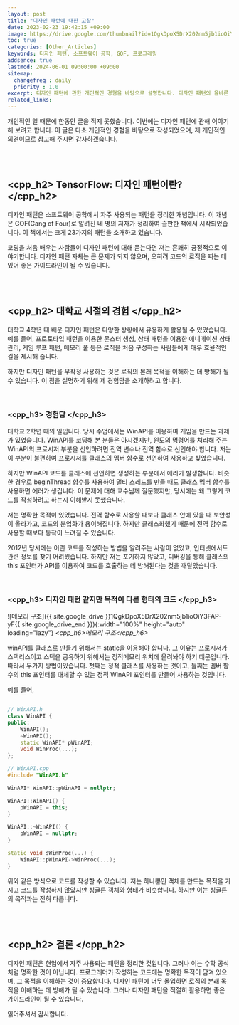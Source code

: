 ```yaml
---
layout: post
title: "디자인 패턴에 대한 고찰"
date: 2023-02-23 19:42:15 +09:00
image: https://drive.google.com/thumbnail?id=1QgkDpoX5DrX202nm5jb1ioOiY3FAP-yF
toc: true
categories: [Other_Articles]
keywords: 디자인 패턴, 소프트웨어 공학, GOF, 프로그래밍
addsence: true
lastmod: 2024-06-01 09:00:00 +09:00
sitemap:
  changefreq : daily
  priority : 1.0
excerpt: 디자인 패턴에 관한 개인적인 경험을 바탕으로 설명합니다. 디자인 패턴의 올바른 사용법과 주의점을 다룹니다.
related_links:
---
```


개인적인 일 때문에 한동안 글을 적지 못했습니다. 이번에는 디자인 패턴에 관해 이야기해 보려고 합니다. 이 글은 다소 개인적인 경험을 바탕으로 작성되었으며, 제 개인적인 의견이므로 참고해 주시면 감사하겠습니다.

<br>
<br>

## <cpp_h2> TensorFlow: 디자인 패턴이란? </cpp_h2>

디자인 패턴은 소프트웨어 공학에서 자주 사용되는 패턴을 정리한 개념입니다. 이 개념은 GOF(Gang of Four)로 알려진 네 명의 저자가 정리하여 출판한 책에서 시작되었습니다. 이 책에서는 크게 23가지의 패턴을 소개하고 있습니다.

코딩을 처음 배우는 사람들이 디자인 패턴에 대해 묻는다면 저는 흔쾌히 긍정적으로 이야기합니다. 디자인 패턴 자체는 큰 문제가 되지 않으며, 오히려 코드의 로직을 짜는 데 있어 좋은 가이드라인이 될 수 있습니다.

<br>
<br>

## <cpp_h2> 대학교 시절의 경험 </cpp_h2>

대학교 4학년 때 배운 디자인 패턴은 다양한 상황에서 유용하게 활용될 수 있었습니다. 예를 들어, 프로토타입 패턴을 이용한 몬스터 생성, 상태 패턴을 이용한 애니메이션 상태 관리, 게임 루프 패턴, 메모리 풀 등은 로직을 처음 구성하는 사람들에게 매우 효율적인 길을 제시해 줍니다.

하지만 디자인 패턴을 무작정 사용하는 것은 로직의 본래 목적을 이해하는 데 방해가 될 수 있습니다. 이 점을 설명하기 위해 제 경험담을 소개하려고 합니다.

<br>

### <cpp_h3> 경험담 </cpp_h3>

대학교 2학년 때의 일입니다. 당시 수업에서는 WinAPI를 이용하여 게임을 만드는 과제가 있었습니다. WinAPI를 코딩해 본 분들은 아시겠지만, 윈도의 명령어를 처리해 주는 WinAPI의 프로시저 부분을 선언하려면 전역 변수나 전역 함수로 선언해야 합니다. 저는 이 부분이 불편하여 프로시저를 클래스의 멤버 함수로 선언하여 사용하고 싶었습니다.

하지만 WinAPI 코드를 클래스에 선언하면 생성하는 부분에서 에러가 발생합니다. 비슷한 경우로 beginThread 함수를 사용하여 멀티 스레드를 만들 때도 클래스 멤버 함수를 사용하면 에러가 생깁니다. 이 문제에 대해 교수님께 질문했지만, 당시에는 왜 그렇게 코드를 작성하려고 하는지 이해받지 못했습니다.

저는 명확한 목적이 있었습니다. 전역 함수로 사용할 때보다 클래스 안에 있을 때 보안성이 올라가고, 코드의 분업화가 용이해집니다. 하지만 클래스화했기 때문에 전역 함수로 사용할 때보다 동작이 느려질 수 있습니다.

2012년 당시에는 이런 코드를 작성하는 방법을 알려주는 사람이 없었고, 인터넷에서도 관련 정보를 찾기 어려웠습니다. 하지만 저는 포기하지 않았고, 디버깅을 통해 클래스의 this 포인터가 API를 이용하여 코드를 호출하는 데 방해된다는 것을 깨달았습니다.

<br>

### <cpp_h3> 디자인 패턴 같지만 목적이 다른 형태의 코드 </cpp_h3>

![메모리 구조]({{ site.google_drive }}1QgkDpoX5DrX202nm5jb1ioOiY3FAP-yF{{ site.google_drive_end }}){:width="100%" height="auto" loading="lazy"}
*<cpp_h6>메모리 구조</cpp_h6>*

winAPI를 클래스로 만들기 위해서는 static을 이용해야 합니다. 그 이유는 프로시저가 스택리스이고 스택을 공유하기 위해서는 정적메모리 위치에 올려놔야 하기 떄문입니다. 따라서 두가지 방법이있습니다. 첫째는 정적 클래스를 사용하는 것이고, 둘째는 멤버 함수의 this 포인터를 대체할 수 있는 정적 WinAPI 포인터를 만들어 사용하는 것입니다.

예를 들어,

```cpp

// WinAPI.h
class WinAPI {
public:
    WinAPI();
    ~WinAPI();
    static WinAPI* pWinAPI;
    void WinProc(...);
};

// WinAPI.cpp
#include "WinAPI.h"

WinAPI* WinAPI::pWinAPI = nullptr;

WinAPI::WinAPI() {
    pWinAPI = this;
}

WinAPI::~WinAPI() {
    pWinAPI = nullptr;
}

static void sWinProc(...) {
    WinAPI::pWinAPI->WinProc(...);
}

```

위와 같은 방식으로 코드를 작성할 수 있습니다. 저는 하나뿐인 객체를 만드는 목적을 가지고 코드를 작성하지 않았지만 싱글톤 객체와 형태가 비슷합니다. 하지만 이는 싱글톤의 목적과는 전혀 다릅니다.

<br>
<br>

## <cpp_h2> 결론 </cpp_h2>

디자인 패턴은 현업에서 자주 사용되는 패턴을 정리한 것입니다. 그러나 이는 수학 공식처럼 명확한 것이 아닙니다. 프로그래머가 작성하는 코드에는 명확한 목적이 담겨 있으며, 그 목적을 이해하는 것이 중요합니다. 디자인 패턴에 너무 몰입하면 로직의 본래 목적을 이해하는 데 방해가 될 수 있습니다. 그러나 디자인 패턴을 적절히 활용하면 좋은 가이드라인이 될 수 있습니다.

읽어주셔서 감사합니다.